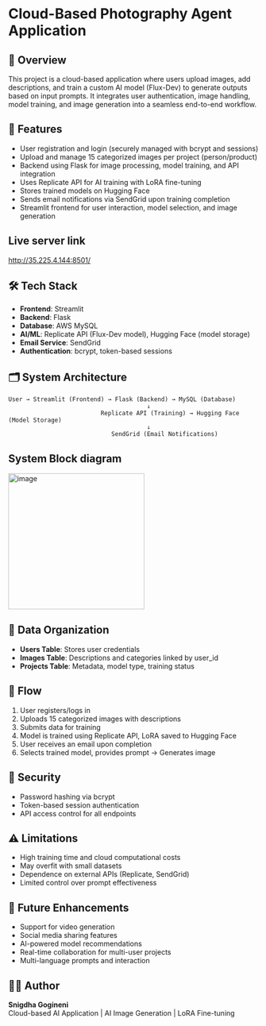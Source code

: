 # Cloud-Based Photography Agent Application

## 📌 Overview
This project is a cloud-based application where users upload images, add descriptions, and train a custom AI model (Flux-Dev) to generate outputs based on input prompts. It integrates user authentication, image handling, model training, and image generation into a seamless end-to-end workflow.

## 🚀 Features
- User registration and login (securely managed with bcrypt and sessions)
- Upload and manage 15 categorized images per project (person/product)
- Backend using Flask for image processing, model training, and API integration
- Uses Replicate API for AI training with LoRA fine-tuning
- Stores trained models on Hugging Face
- Sends email notifications via SendGrid upon training completion
- Streamlit frontend for user interaction, model selection, and image generation

## Live server link
 http://35.225.4.144:8501/

## 🛠️ Tech Stack
- **Frontend**: Streamlit
- **Backend**: Flask
- **Database**: AWS MySQL
- **AI/ML**: Replicate API (Flux-Dev model), Hugging Face (model storage)
- **Email Service**: SendGrid
- **Authentication**: bcrypt, token-based sessions

## 🗂️ System Architecture
```
User → Streamlit (Frontend) → Flask (Backend) → MySQL (Database)
                                       ↓
                          Replicate API (Training) → Hugging Face (Model Storage)
                                       ↓
                             SendGrid (Email Notifications)
```

## System Block diagram

<img width="274" alt="image" src="https://github.com/user-attachments/assets/599d13d8-7f72-46be-b05f-7bbd1133f172" />

## 📁 Data Organization
- **Users Table**: Stores user credentials
- **Images Table**: Descriptions and categories linked by user_id
- **Projects Table**: Metadata, model type, training status

## 🔄 Flow
1. User registers/logs in
2. Uploads 15 categorized images with descriptions
3. Submits data for training
4. Model is trained using Replicate API, LoRA saved to Hugging Face
5. User receives an email upon completion
6. Selects trained model, provides prompt → Generates image

## 🔐 Security
- Password hashing via bcrypt
- Token-based session authentication
- API access control for all endpoints

## ⚠️ Limitations
- High training time and cloud computational costs
- May overfit with small datasets
- Dependence on external APIs (Replicate, SendGrid)
- Limited control over prompt effectiveness

## 🔮 Future Enhancements
- Support for video generation
- Social media sharing features
- AI-powered model recommendations
- Real-time collaboration for multi-user projects
- Multi-language prompts and interaction

## 👩‍💻 Author
**Snigdha Gogineni**  
Cloud-based AI Application | AI Image Generation | LoRA Fine-tuning




